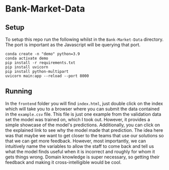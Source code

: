 # Bank-Market-Data

## Setup
To setup this repo run the following whilst in the `Bank-Market-Data` directory. 
The port is important as the Javascript will be querying that port.

```
conda create -n "demo" python=3.9
conda activate demo
pip install -r requirements.txt
pip install uvicorn
pip install python-multipart
uvicorn main:app --reload --port 8000
```

## Running
In the `frontend` folder you will find `index.html`, just double click on the index which will take you to a browser where you can submit the data contained in the `example.csv` file.
This file is just one example from the validation data set the model was trained on, which I took out. 
However, it provides a simple showcase of the model's predictions.
Additionally, you can click on the explained link to see why the model made that prediction.
The idea here was that maybe we want to get closer to the teams that use our solutions so that we can get more feedback. However, most importantly, we can intuitively name the variables to allow the staff to come back and tell us what the model finds useful when it is incorrect and roughly for whom it gets things wrong. Domain knowledge is super necessary, so getting their feedback and making it cross-intelligible would be cool. 